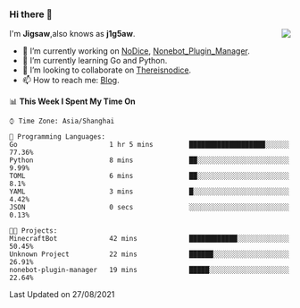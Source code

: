 ### Hi there 👋

<a href="#">
  <img align="right" src="https://github-readme-stats.vercel.app/api?username=j1g5awi&count_private=true&show_icons=true&title_color=80070B&text_color=B3B3B3&bg_color=212121&icon_color=80070B" />
</a>

I'm **Jigsaw**,also knows as **j1g5aw**.

- 🔭 I’m currently working on [NoDice](https://github.com/thereisnodice/nodice2), [Nonebot_Plugin_Manager](https://github.com/Jigsaw111/nonebot_plugin_manager).
- 🌱 I’m currently learning Go and Python.
- 👯 I’m looking to collaborate on [Thereisnodice](https://github.com/thereisnodice).
- 📫 How to reach me: [Blog](https://blog.maddestroyer.xyz/).

<!--START_SECTION:waka-->
📊 **This Week I Spent My Time On** 

```text
⌚︎ Time Zone: Asia/Shanghai

💬 Programming Languages: 
Go                       1 hr 5 mins         ███████████████████░░░░░░   77.36% 
Python                   8 mins              ██░░░░░░░░░░░░░░░░░░░░░░░   9.99% 
TOML                     6 mins              ██░░░░░░░░░░░░░░░░░░░░░░░   8.1% 
YAML                     3 mins              █░░░░░░░░░░░░░░░░░░░░░░░░   4.42% 
JSON                     0 secs              ░░░░░░░░░░░░░░░░░░░░░░░░░   0.13%

🐱‍💻 Projects: 
MinecraftBot             42 mins             ████████████░░░░░░░░░░░░░   50.45% 
Unknown Project          22 mins             ██████░░░░░░░░░░░░░░░░░░░   26.91% 
nonebot-plugin-manager   19 mins             █████░░░░░░░░░░░░░░░░░░░░   22.64%

```


 Last Updated on 27/08/2021
<!--END_SECTION:waka-->
